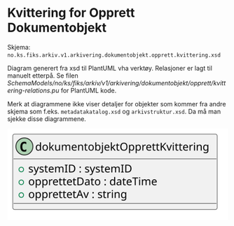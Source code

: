# Kvittering for Opprett Dokumentobjekt

Skjema: `no.ks.fiks.arkiv.v1.arkivering.dokumentobjekt.opprett.kvittering.xsd`

Diagram generert fra xsd til PlantUML vha verktøy. Relasjoner er lagt til manuelt etterpå.
Se filen _SchemaModels/no/ks/fiks/arkiv/v1/arkivering/dokumentobjekt/opprett/kvittering-relations.pu_ for PlantUML kode.

Merk at diagrammene ikke viser detaljer for objekter som kommer fra andre skjema som f.eks. `metadatakatalog.xsd` og `arkivstruktur.xsd`.
Da må man sjekke disse diagrammene.

![opprett dokumentobjekt kvittering](kvittering.svg)
